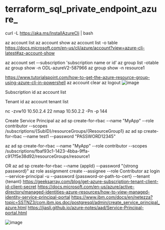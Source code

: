 # terraform_sql_private_endpoint_azure_

curl -L https://aka.ms/InstallAzureCli | bash


az account list
az account show 
az account list -o table
https://docs.microsoft.com/en-us/cli/azure/account?view=azure-cli-latest#az-account-show

az account set --subscription 'subscription name or id'
az group list -otable
az group show -n ODL-azureV2-587966
az group show -n resource1

https://www.tutorialspoint.com/how-to-get-the-azure-resource-group-using-azure-cli-in-powershell
az account clear
az logout
![image](https://user-images.githubusercontent.com/102666849/163563286-fd5ad487-5809-4dbf-8871-c47c4e24d41f.png)



Subscription id
az account list

Tenant id
az account tenant list

nc -zvw10  10.50.2.4  22
nmap 10.50.2.2 -Pn -p 144


Create Service Principal
az ad sp create-for-rbac --name "MyApp" --role contributor --scopes /subscriptions/{SubID}/resourceGroups/{ResourceGroup1} 
az ad sp create-for-rbac --name test1 --password "PASSWORD12345"

az ad sp create-for-rbac --name "MyApp" --role contributor --scopes /subscriptions/fbaf93c1-1423-4bba-9ffa-c917f5e38d92/resourceGroups/resource1

OR
az ad sp create-for-rbac --name {appId} --password "{strong password}"
az role assignment create --assignee <objectID> --role Contributor
az login --service-principal -u <appid> --password {password-or-path-to-cert} --tenant {tenant}
https://geeksarray.com/blog/get-azure-subscription-tenant-client-id-client-secret
https://docs.microsoft.com/en-us/azure/active-directory/managed-identities-azure-resources/how-to-view-managed-identity-service-principal-portal
https://www.ibm.com/docs/en/netezza?topic=SSTNZ3/com.ibm.ips.doc/postgresql/admin/create_service_principal_azure.html
https://jiasli.github.io/azure-notes/aad/Service-Principal-portal.html

![image](https://user-images.githubusercontent.com/102666849/163563295-ea821f4f-ee3c-4a50-9984-0d00f3481da4.png)
